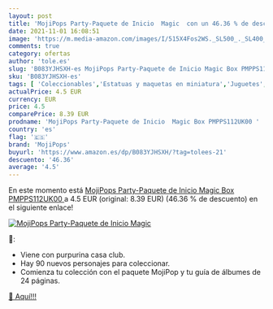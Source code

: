 ```yaml
---
layout: post
title: 'MojiPops Party-Paquete de Inicio  Magic  con un 46.36 % de descuento'
date: 2021-11-01 16:08:51
image: 'https://m.media-amazon.com/images/I/515X4Fos2WS._SL500_._SL400_.jpg'
comments: true
category: ofertas
author: 'tole.es'
slug: 'B083YJHSXH-es MojiPops Party-Paquete de Inicio Magic Box PMPPS112UK00'
sku: 'B083YJHSXH-es'
tags: [ 'Coleccionables','Estatuas y maquetas en miniatura','Juguetes','Juguetes y juegos','Maquetas de juguete','Merchandising y estatuas y bustos','mojipops', ]
actualPrice: 4.5 EUR
currency: EUR
price: 4.5
comparePrice: 8.39 EUR
prodname: 'MojiPops Party-Paquete de Inicio  Magic Box PMPPS112UK00 '
country: 'es'
flag: '🇪🇸'
brand: 'MojiPops'
buyurl: 'https://www.amazon.es/dp/B083YJHSXH/?tag=tolees-21'
descuento: '46.36'
average: '4.5'
---
```


En este momento está [MojiPops Party-Paquete de Inicio  Magic Box PMPPS112UK00 ](https://www.amazon.es/dp/B083YJHSXH/?tag=tolees-21) a 4.5 EUR (original: 8.39 EUR) (46.36 %  de descuento) en el siguiente enlace!

[![MojiPops Party-Paquete de Inicio  Magic ](https://m.media-amazon.com/images/I/515X4Fos2WS._SL500_._SL400_.jpg)](https://www.amazon.es/dp/B083YJHSXH/?tag=tolees-21)

🔎:

- Viene con purpurina casa club.
- Hay 90 nuevos personajes para coleccionar.
- Comienza tu colección con el paquete MojiPop y tu guía de álbumes de 24 páginas.

[🛒 Aquí!!!](https://www.amazon.es/dp/B083YJHSXH/?tag=tolees-21)
